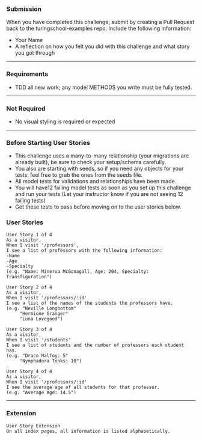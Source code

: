 ### Submission

When you have completed this challenge, submit by creating a Pull Request back to the turingschool-examples repo. Include the following information:

* Your Name
* A reflection on how you felt you did with this challenge and what story you got through
---
### Requirements

* TDD all new work; any model METHODS you write must be fully tested.
---
### Not Required

* No visual styling is required or expected
---
### Before Starting User Stories

* This challenge uses a many-to-many relationship (your migrations are already built), be sure to check your setup/schema carefully.
* You also are starting with seeds, so if you need any objects for your tests, feel free to grab the ones from the seeds file.
* All model tests for validations and relationships have been made.
* You will have12 failing model tests as soon as you set up this challenge and run your tests (Let your instructor know if you are not seeing 12 failing tests)
* Get these tests to pass before moving on to the user stories below.

### User Stories

```
User Story 1 of 4
As a visitor,
When I visit '/professors',
I see a list of professors with the following information:
-Name
-Age
-Specialty
(e.g. "Name: Minerva McGonagall, Age: 204, Specialty: Transfiguration")
```
```
User Story 2 of 4
As a visitor,
When I visit '/professors/:id'
I see a list of the names of the students the professors have.
(e.g. "Neville Longbottom"
     "Hermione Granger"
     "Luna Lovegood")
```
```
User Story 3 of 4
As a visitor,
When I visit '/students'
I see a list of students and the number of professors each student has.
(e.g. "Draco Malfoy: 5"
     "Nymphadora Tonks: 10")
```
```
User Story 4 of 4
As a visitor,
When I visit '/professors/:id'
I see the average age of all students for that professor.
(e.g. "Average Age: 14.5")
```
---
### Extension
```
User Story Extension
On all index pages, all information is listed alphabetically.
